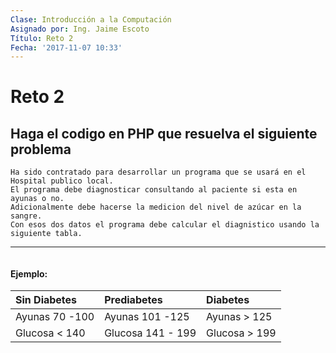 ```yaml
---
Clase: Introducción a la Computación
Asignado por: Ing. Jaime Escoto
Título: Reto 2
Fecha: '2017-11-07 10:33'
---
```


# Reto 2
## Haga el codigo en PHP que resuelva el siguiente problema
```
Ha sido contratado para desarrollar un programa que se usará en el Hospital publico local.
El programa debe diagnosticar consultando al paciente si esta en ayunas o no.
Adicionalmente debe hacerse la medicion del nivel de azúcar en la sangre.
Con esos dos datos el programa debe calcular el diagnistico usando la siguiente tabla.

```
****
![]()

#### Ejemplo:

| Sin Diabetes     | Prediabetes     | Diabetes |
| :------------- | :------------- | :------------- |
| Ayunas 70 -100      | Ayunas 101 -125      |Ayunas > 125|
| Glucosa < 140   | Glucosa 141 - 199   | Glucosa > 199  |
